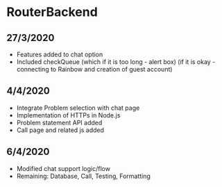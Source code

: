 # RouterBackend
## 27/3/2020
- Features added to chat option
- Included checkQueue (which if it is too long - alert box) (if it is okay - connecting to Rainbow and creation of guest account)

## 4/4/2020
- Integrate Problem selection with chat page
- Implementation of HTTPs in Node.js
- Problem statement API added
- Call page and related js added

## 6/4/2020
- Modified chat support logic/flow
- Remaining: Database, Call, Testing, Formatting
